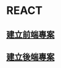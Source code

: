 # REACT

## [建立前端專案](https://zh-hant.reactjs.org/docs/create-a-new-react-app.html)

## [建立後端專案](https://start.spring.io/#!type=maven-project&language=java&platformVersion=2.6.1&packaging=jar&jvmVersion=11&groupId=com.example&artifactId=demo&name=demo&description=Demo%20project%20for%20Spring%20Boot&packageName=com.example.demo&dependencies=web,lombok)

